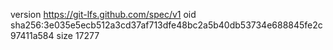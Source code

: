 version https://git-lfs.github.com/spec/v1
oid sha256:3e035e5ecb512a3cd37af713dfe48bc2a5b40db53734e688845fe2c97411a584
size 17277
